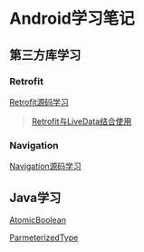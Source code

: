 # Android学习笔记

## 第三方库学习

### Retrofit

[Retrofit源码学习](https://github.com/me94me/Mandroid/tree/master/PreferredLibrary/Retrofit/example_retrofit_source)

> [Retrofit与LiveData结合使用](https://github.com/me94me/mandroid/blob/master/PreferredLibrary/Retrofit/Article/Retrofit%E4%B8%8ELiveData%E7%BB%93%E5%90%88.md)

### Navigation

[Navigation源码学习](https://github.com/me94me/Mandroid/tree/master/PreferredLibrary/Navigation/example_navigatioin_resource)

## Java学习

[AtomicBoolean](https://github.com/me94me/mandroid/blob/master/Java/Atomic/AtomicBoolean/AutomicBoolean.md)

[ParmeterizedType](https://github.com/me94me/mandroid/blob/master/Java/Type/ParameterizedType.md)

